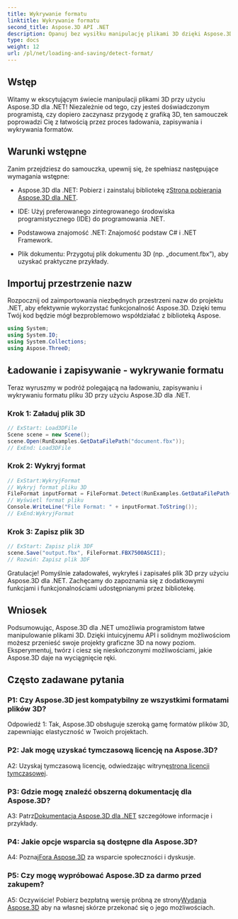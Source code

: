 ```yaml
---
title: Wykrywanie formatu
linktitle: Wykrywanie formatu
second_title: Aspose.3D API .NET
description: Opanuj bez wysiłku manipulację plikami 3D dzięki Aspose.3D dla .NET. Bezproblemowo ładuj, zapisuj i wykrywaj formaty.
type: docs
weight: 12
url: /pl/net/loading-and-saving/detect-format/
---
```

## Wstęp

Witamy w ekscytującym świecie manipulacji plikami 3D przy użyciu Aspose.3D dla .NET! Niezależnie od tego, czy jesteś doświadczonym programistą, czy dopiero zaczynasz przygodę z grafiką 3D, ten samouczek poprowadzi Cię z łatwością przez proces ładowania, zapisywania i wykrywania formatów.

## Warunki wstępne

Zanim przejdziesz do samouczka, upewnij się, że spełniasz następujące wymagania wstępne:

-  Aspose.3D dla .NET: Pobierz i zainstaluj bibliotekę z[Strona pobierania Aspose.3D dla .NET](https://releases.aspose.com/3d/net/).

- IDE: Użyj preferowanego zintegrowanego środowiska programistycznego (IDE) do programowania .NET.

- Podstawowa znajomość .NET: Znajomość podstaw C# i .NET Framework.

- Plik dokumentu: Przygotuj plik dokumentu 3D (np. „document.fbx”), aby uzyskać praktyczne przykłady.

## Importuj przestrzenie nazw

Rozpocznij od zaimportowania niezbędnych przestrzeni nazw do projektu .NET, aby efektywnie wykorzystać funkcjonalność Aspose.3D. Dzięki temu Twój kod będzie mógł bezproblemowo współdziałać z biblioteką Aspose.

```csharp
using System;
using System.IO;
using System.Collections;
using Aspose.ThreeD;
```

## Ładowanie i zapisywanie - wykrywanie formatu

Teraz wyruszmy w podróż polegającą na ładowaniu, zapisywaniu i wykrywaniu formatu pliku 3D przy użyciu Aspose.3D dla .NET.

### Krok 1: Załaduj plik 3D

```csharp
// ExStart: Load3DFile
Scene scene = new Scene();
scene.Open(RunExamples.GetDataFilePath("document.fbx"));
// ExEnd: Load3DFile
```

### Krok 2: Wykryj format

```csharp
// ExStart:WykryjFormat
// Wykryj format pliku 3D
FileFormat inputFormat = FileFormat.Detect(RunExamples.GetDataFilePath("document.fbx"));
// Wyświetl format pliku
Console.WriteLine("File Format: " + inputFormat.ToString());
// ExEnd:WykryjFormat
```

### Krok 3: Zapisz plik 3D

```csharp
// ExStart: Zapisz plik 3DF
scene.Save("output.fbx", FileFormat.FBX7500ASCII);
// Rozwiń: Zapisz plik 3DF
```

Gratulacje! Pomyślnie załadowałeś, wykryłeś i zapisałeś plik 3D przy użyciu Aspose.3D dla .NET. Zachęcamy do zapoznania się z dodatkowymi funkcjami i funkcjonalnościami udostępnianymi przez bibliotekę.

## Wniosek

Podsumowując, Aspose.3D dla .NET umożliwia programistom łatwe manipulowanie plikami 3D. Dzięki intuicyjnemu API i solidnym możliwościom możesz przenieść swoje projekty graficzne 3D na nowy poziom. Eksperymentuj, twórz i ciesz się nieskończonymi możliwościami, jakie Aspose.3D daje na wyciągnięcie ręki.

## Często zadawane pytania

### P1: Czy Aspose.3D jest kompatybilny ze wszystkimi formatami plików 3D?

Odpowiedź 1: Tak, Aspose.3D obsługuje szeroką gamę formatów plików 3D, zapewniając elastyczność w Twoich projektach.

### P2: Jak mogę uzyskać tymczasową licencję na Aspose.3D?

 A2: Uzyskaj tymczasową licencję, odwiedzając witrynę[strona licencji tymczasowej](https://purchase.aspose.com/temporary-license/).

### P3: Gdzie mogę znaleźć obszerną dokumentację dla Aspose.3D?

 A3: Patrz[Dokumentacja Aspose.3D dla .NET](https://reference.aspose.com/3d/net/) szczegółowe informacje i przykłady.

### P4: Jakie opcje wsparcia są dostępne dla Aspose.3D?

 A4: Poznaj[Fora Aspose.3D](https://forum.aspose.com/c/3d/18) za wsparcie społeczności i dyskusje.

### P5: Czy mogę wypróbować Aspose.3D za darmo przed zakupem?

 A5: Oczywiście! Pobierz bezpłatną wersję próbną ze strony[Wydania Aspose.3D](https://releases.aspose.com/) aby na własnej skórze przekonać się o jego możliwościach.